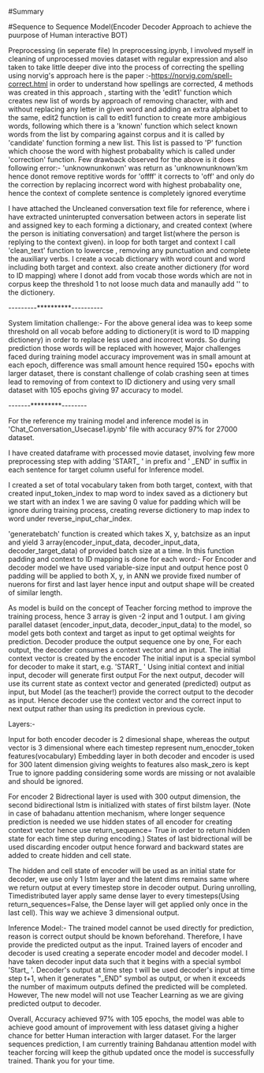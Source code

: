#Summary


#Sequence to Sequence Model(Encoder Decoder Approach to achieve the puurpose of Human interactive BOT)

Preprocessing (in seperate file)
In preprocessing.ipynb, I involved myself  in cleaning of unprocessed movies dataset with regular expression and  also taken to take little deeper dive into the process of correcting the spelling using norvig's approach here is the paper  :-https://norvig.com/spell-correct.html in order to understand how spellings are corrected,
4 methods was created in this approach , starting with the 'edit1' function which creates new list of words by approach of removing  character, with and without replacing any letter in given word and adding an extra alphabet to the same, edit2 function is call to edit1 function to create more ambigious words, following which there is a 'known' function which select known words from the list by comparing against corpus and it is called by 'candidate' function forming a new list. This list is passed to 'P' function which choose the word with highest probabality which is called under 'correction' function.
Few drawback observed for the above is it does following error:-
'unknownunkonwn' was return as 'unknownunknown'km hence donot remove reptitive words
for 'offff' it corrects to 'off' 
and only do the correction by replacing incorrect word with highest probabality one, hence the context of complete sentence is completely ignored everytime


I have attached the Uncleaned conversation text file for reference, where i have extracted uninterupted conversation between actors in seperate list and assigned key to each forming a dictionary, and created context (where the person is initiating conversation) and target list(where the person is replying to the context given). in loop for both target and context I call 'clean_text' function to lowercse , removing any punctuation and complete the auxiliary verbs.
I create a vocab dictionary with word count and word including both target and context. also create another dictionery (for word to ID mapping) where I donot add from vocab those words which are not in corpus keep the threshold 1 to not loose much data and manaully add '<UNK>' to the dictionery. 
 
 
  
  
  
 ---------**********----------
 
 
System limitation challenge:-
For the above general idea was to keep some threshold on all vocab before adding to dictionery(it is word to ID mapping dictionery) in order to replace less used and incorrect words. So during prediction those words will be replaced with <UNK> however,
Major challenges faced during training model accuracy improvement was in small amount at each epoch, difference was small amount hence required 150+ epochs with larger dataset, there is constant challenge of colab crashing seen at times lead to removing of <UNK> from context to ID dictionery and using very small dataset with 105 epochs giving 97 accuracy to model. 
 
 
  
 -------*********--------
 

 
 
For the reference my training model and inference model is in 'Chat_Conversation_Usecase1.ipynb' file with accuracy 97% for 27000 dataset.

I have created dataframe with processed movie dataset, involving few more preprocessing step with adding 'START_ ' in prefix and ' _END' in suffix in each sentence for target column useful for Inference model.
 
I created a set of total vocabulary taken from both target, context, with that created input_token_index to map word to index saved as a dictionery but we start with an index 1 we are saving 0 value for padding which will be ignore during training process, creating reverse dictionery to map index to word under reverse_input_char_index.
 
 
 'generatebatch' function is created which takes X, y, batchsize as an input and yield 3 array(encoder_input_data, decoder_input_data, decoder_target_data) of provided batch size at a time. In this function padding and context to ID mapping is done for each word:-
For Encoder and decoder model we have used variable-size input and output hence post 0 padding will be applied to both X, y, in ANN we provide fixed number of nuerons for first and last layer hence input and output shape will be created of similar length.

 
As model is build on the concept of Teacher forcing method to improve the training process, hence 3 array is given -2 input and 1 output.
I am giving parallel dataset (encoder_input_data, decoder_input_data) to the model, so model gets both context and target as input to get optimal weights for prediction.
Decoder produce the output sequence one by one, For each output, the decoder consumes a context vector and an input.
The initial context vector is created by the encoder
The initial input is a special symbol for decoder to make it start, e.g. 'START_ '
Using initial context and initial input, decoder will generate first output
For the next output, decoder will use its current state as context vector and generated (predicted) output as input, but Model (as the teacher!) provide the correct output to the decoder as input.
Hence decoder use the context vector and the correct input to next output rather than using its prediction in previous cycle.



 Layers:-
 
Input for both encoder decoder is 2 dimesional shape, whereas the output vector is 3 dimensional where each timestep represent num_enocder_token features(vocabulary)
Embedding layer in both decoder and encoder is used for 300 latent dimension giving weights to features also mask_zero is kept True to ignore padding considering some words are missing or not avalaible and should be ignored.
 

For encoder 2 Bidrectional layer is used with 300 output dimension, the second bidirectional lstm is initialized with states of first bilstm layer. (Note in case of bahadanu attention mechanism, where longer sequence prediction is needed we use hidden states of all encoder for creating context vector hence use return_sequence= True in order to return hidden state for each time step during encoding.)
States of last bidrectional will be used discarding encoder output hence forward and backward states are added to create hidden and cell state.
 
The hidden and cell state of encoder will be used as an initial state for decoder, we use only 1 lstm layer and the latent dims remains same where we return output at every timestep store in decoder output. During unrolling, Timedistributed layer apply same dense layer to every timesteps(Using return_sequences=False, the Dense layer will get applied only once in the last cell). This way we achieve 3 dimensional output.
 

 
 
 
Inference Model:-
The trained model cannot be used directly for prediction, reason is correct output should be known beforehand. Therefore, I have provide the predicted output as the input.
Trained layers of encoder and decoder is used creating a seperate encoder model and decoder model. 
I have taken decoder input data such that it begins with a special symbol 'Start_ '. 
Decoder's output at time step t will be used decoder's input at time step t+1, when it generates "_END" symbol  as output, or when it exceeds the number of maximum outputs defined the predicted will be completed.
However, The new model will not use Teacher Learning as we are giving predicted output to decoder.

Overall, Accuracy achieved 97% with 105 epochs, the model was able to achieve good amount of improvement with less dataset giving a higher chance for better Human interaction with larger dataset. 
For the larger sequences prediction, I am currently training  Bahdanau attention model with teacher forcing will keep the github updated once the model is successfully trained. Thank you for your time.

